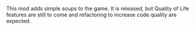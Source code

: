 This mod adds simple soups to the game. It is released, but Quality of Life features are still to come and refactoring to increase code quality are expected.

